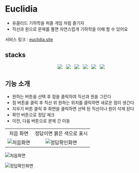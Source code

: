 # Euclidia
- 유클리드 기하학을 퍼즐 게임 처럼 즐기자
- 직선과 원으로 문제를 풀면 자연스럽게 기하학을 이해 할 수 있어요

서비스 링크 : [euclidia.site](https://euclidia.site/)

## stacks

<p align="center">
  <img src="https://img.shields.io/badge/javascript-F7DF1E?style=for-the-badge&logo=javascript&logoColor=white"> &nbsp
  <img src="https://img.shields.io/badge/typescript-3178C6?style=for-the-badge&logo=typescript&logoColor=white"> &nbsp
  <img src="https://img.shields.io/badge/react-61DAFB?style=for-the-badge&logo=react&logoColor=white"> &nbsp
  <img src="https://img.shields.io/badge/tailwindcss-06B6D4?style=for-the-badge&logo=tailwindcss&logoColor=white"> &nbsp
  <img src="https://img.shields.io/badge/awsamplify-FF9900?style=for-the-badge&logo=awsamplify&logoColor=white"> &nbsp
  <img src="https://img.shields.io/badge/cloudflare-F38020?style=for-the-badge&logo=cloudflare&logoColor=white">
</p>

## 기능 소개
- 원하는 버튼을 선택 후 점을 클릭하여 직선과 원을 그린다
- 점 버튼을 클릭 후 직선 위 원하는 위치를 클릭하면 새로운 점이 생긴다
- 지우기 버튼 클릭 후 화면을 클릭하면 선택 된 직선이나 원이 삭제 된다
- 확인 버튼으로 정답 체크
- 이전, 다음 버튼으로 문제 간 이동

<table>
  <tr>
    <td align="center">처음 화면</td>
    <td align="center">정답이면 붉은 색으로 표시</td>
  </tr>
  <tr>
    <td align="center"><img src="https://github.com/KimMH853/Euclidia/assets/100124429/5894e761-ba7e-4b69-8c64-fbad1c1a9ae9" alt="처음화면"></td>
    <td align="center"><img src="https://github.com/KimMH853/Euclidia/assets/100124429/bd401ee8-ebf5-49d7-a6e2-1799a9c31408" alt="정답확인화면"></td>
  </tr>
  
</table>
   
![처음화면](https://github.com/KimMH853/Euclidia/assets/100124429/5894e761-ba7e-4b69-8c64-fbad1c1a9ae9)

![정답확인화면](https://github.com/KimMH853/Euclidia/assets/100124429/bd401ee8-ebf5-49d7-a6e2-1799a9c31408)

